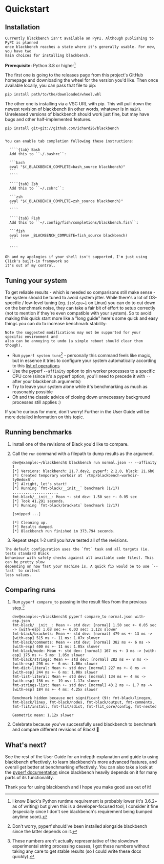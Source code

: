 # Quickstart

## Installation

```{note}
Currently blackbench isn't available on PyPI. Although publishing to PyPI is planned
once blackbench reaches a state where it's generally usable. For now, you have two
main choices for installing blackbench.
```

**Prerequisite:** Python 3.8 or higher[^1]

The first one is going to the releases page from this project's GitHub homepage and
downloading the wheel for the version you'd like. Then once available locally, you can
pass that file to pip:

```bash
pip install path/to/the/downloaded/wheel.whl
```

The other one is installing via a VSC URL with pip. This will pull down the newest
revision of blackbench (in other words, whatever is in `main`). Unreleased versions of
blackbench should work just fine, but may have bugs and other half-implemented features.

```bash
pip install git+git://github.com/ichard26/blackbench
```

`````{tip}

You can enable tab completion following these instructions:

  ````{tab} Bash
  Add this to ``~/.bashrc``:

  ```bash
  eval "$(_BLACKBENCH_COMPLETE=bash_source blackbench)"
  ```
  ````

  ````{tab} Zsh
  Add this to ``~/.zshrc``:

  ```zsh
  eval "$(_BLACKBENCH_COMPLETE=zsh_source blackbench)"
  ```
  ````

  ````{tab} Fish
  Add this to ``~/.config/fish/completions/blackbench.fish``:

  ```fish
  eval (env _BLACKBENCH_COMPLETE=fish_source blackbench)
  ```

  ````

Oh and my apologies if your shell isn't supported, I'm just using Click's built-in framework so
it's out of my control.
`````

## Tuning your system

To get reliable results - which is needed so comparisons still make sense - the system
should be tuned to avoid system jitter. While there's a lot of OS-specific / low-level
tuning (eg. `isolcpu=1` on Linux) you can do to cut down on the benchmark noise, they
can take a fair bit of effort to setup correctly (not to mention if they're even
compatible with your system). So to avoid making this quick start more like a "long
guide" here's some quick and easy things you can do to increase benchmark stability:

```{warning}
Note the suggested modifications may not be supported for your specific environment and
also can be annoying to undo (a simple reboot should clear them though).
```

- Run `pyperf system tune`[^2] - personally this command feels like magic, but in
  essence it tries to configure your system automatically according to this
  [list of operations][pyperf-system-ops]
- Use the pyperf `--affinity` option to pin worker processes to a specific CPU core
  (since it's a pyperf option, you'll need to precede it with `--` after your blackbench
  arguments)
- Try to leave your system alone while it's benchmarking as much as reasonably possible
- Oh and the classic advice of closing down unnecessary background processes still
  applies :)

If you're curious for more, don't worry! Further in the User Guide will be more detailed
information on this topic.

## Running benchmarks

1. Install one of the revisions of Black you'd like to compare.

1. Call the `run` command with a filepath to dump results as the argument.

   ```console
   dev@example:~/blackbench$ blackbench run normal.json -- --affinity 1
   [*] Versions: blackbench: 21.7.dev2, pyperf: 2.2.0, black: 21.6b0
   [*] Created temporary workdir at `/tmp/blackbench-workdir-ly0edox8`.
   [*] Alright, let's start!
   [*] Running `fmt-black/__init__` benchmark (1/17)
   .....................
   fmt-black/__init__: Mean +- std dev: 1.50 sec +- 0.05 sec
   [*] Took 41.291 seconds.
   [*] Running `fmt-black/brackets` benchmark (2/17)

   [snipped ...]

   [*] Cleaning up.
   [*] Results dumped.
   [*] Blackbench run finished in 373.794 seconds.
   ```

1. Repeat steps 1-2 until you have tested all of the revisions.

```{note}
The default configuration uses the `fmt` task and all targets (ie. tests standard Black
behaviour with safety checks against all available code files). This can be pretty slow
depending on how fast your machine is. A quick fix would be to use `--fast` to collect
less values.
```

## Comparing runs

1. Run `pyperf compare_to` passing in the result files from the previous step.[^3]

   ```console
   dev@example:~/blackbench$ pyperf compare_to normal.json with-esp.json
   fmt-black/__init__: Mean +- std dev: [normal] 1.50 sec +- 0.05 sec -> [with-esp] 1.68 sec +- 0.03 sec: 1.12x slower
   fmt-black/brackets: Mean +- std dev: [normal] 479 ms +- 13 ms -> [with-esp] 515 ms +- 11 ms: 1.07x slower
   fmt-black/comments: Mean +- std dev: [normal] 382 ms +- 6 ms -> [with-esp] 400 ms +- 11 ms: 1.05x slower
   fmt-black/mode: Mean +- std dev: [normal] 167 ms +- 3 ms -> [with-esp] 175 ms +- 5 ms: 1.05x slower
   fmt-black/strings: Mean +- std dev: [normal] 282 ms +- 8 ms -> [with-esp] 298 ms +- 6 ms: 1.06x slower
   fmt-dict-literal: Mean +- std dev: [normal] 227 ms +- 8 ms -> [with-esp] 244 ms +- 6 ms: 1.08x slower
   fmt-list-literal: Mean +- std dev: [normal] 134 ms +- 4 ms -> [with-esp] 156 ms +- 19 ms: 1.17x slower
   fmt-strings-list: Mean +- std dev: [normal] 43.2 ms +- 1.7 ms -> [with-esp] 184 ms +- 4 ms: 4.25x slower

   Benchmark hidden because not significant (9): fmt-black/linegen, fmt-black/lines, fmt-black/nodes, fmt-black/output, fmt-comments, fmt-flit/install, fmt-flit/sdist, fmt-flit_core/config, fmt-nested

   Geometric mean: 1.12x slower
   ```

1. Celebrate because you've successfully used blackbench to benchmark and compare
   different revisions of Black! 🎉

## What's next?

See the rest of the User Guide for an indepth explanation and guide to using blackbench
effectively, to learn blackbench's more advanced features, and overall get better at
benchmarking effectively. You can also take a look at the
[pyperf documentation][pyperf-docs] since blackbench heavily depends on it for many
parts of its functionality.

Thank you for using blackbench and I hope you make good use out of it!

[^1]: I know Black's Python runtime requirement is probably lower (it's 3.6.2+ as of writing)
    but given this is a developer-focused tool, I consider it fine (especially since I don't
    see blackbench's requirement being bumped anytime soon).

[^2]: Don't worry, pyperf should've been installed alongside blackbench since the latter
    depends on it.

[^3]: These numbers aren't actually representative of the slowdown experimental string
    processing causes, I got these numbers without taking any care to get stable results (so
    I could write these docs quickly).

[pyperf-docs]: https://pyperf.readthedocs.io/en/stable/
[pyperf-system-ops]: https://pyperf.readthedocs.io/en/stable/system.html#system-cmd-ops
